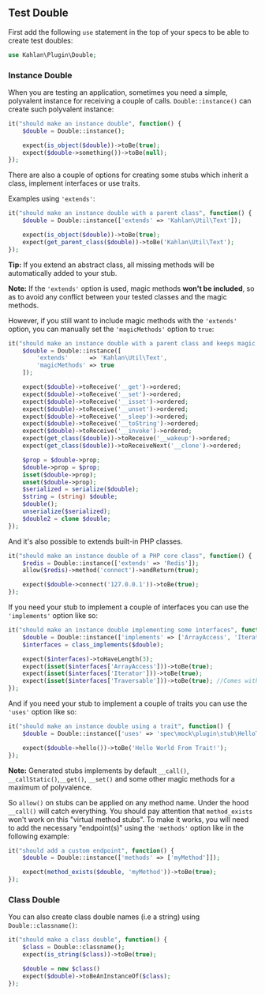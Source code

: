 ## Test Double

First add the following `use` statement in the top of your specs to be able to create test doubles:

```php
use Kahlan\Plugin\Double;
```

<a name="instance-double"></a>
### Instance Double

When you are testing an application, sometimes you need a simple, polyvalent instance for receiving a couple of calls. `Double::instance()` can create such polyvalent instance:

```php
it("should make an instance double", function() {
    $double = Double::instance();

    expect(is_object($double))->toBe(true);
    expect($double->something())->toBe(null);
});
```

There are also a couple of options for creating some stubs which inherit a class, implement interfaces or use traits.

Examples using `'extends'`:

```php
it("should make an instance double with a parent class", function() {
    $double = Double::instance(['extends' => 'Kahlan\Util\Text']);

    expect(is_object($double))->toBe(true);
    expect(get_parent_class($double))->toBe('Kahlan\Util\Text');
});
```
**Tip:** If you extend an abstract class, all missing methods will be automatically added to your stub.

**Note:** If the `'extends'` option is used, magic methods **won't be included**, so as to avoid any conflict between your tested classes and the magic methods.

However, if you still want to include magic methods with the `'extends'` option, you can manually set the `'magicMethods'` option to `true`:

```php
it("should make an instance double with a parent class and keeps magic methods", function() {
    $double = Double::instance([
        'extends'      => 'Kahlan\Util\Text',
        'magicMethods' => true
    ]);

    expect($double)->toReceive('__get')->ordered;
    expect($double)->toReceive('__set')->ordered;
    expect($double)->toReceive('__isset')->ordered;
    expect($double)->toReceive('__unset')->ordered;
    expect($double)->toReceive('__sleep')->ordered;
    expect($double)->toReceive('__toString')->ordered;
    expect($double)->toReceive('__invoke')->ordered;
    expect(get_class($double))->toReceive('__wakeup')->ordered;
    expect(get_class($double))->toReceiveNext('__clone')->ordered;

    $prop = $double->prop;
    $double->prop = $prop;
    isset($double->prop);
    unset($double->prop);
    $serialized = serialize($double);
    $string = (string) $double;
    $double();
    unserialize($serialized);
    $double2 = clone $double;
});
```

And it's also possible to extends built-in PHP classes.

```php
it("should make an instance double of a PHP core class", function() {
    $redis = Double::instance(['extends' => 'Redis']);
    allow($redis)->method('connect')->andReturn(true);

    expect($double->connect('127.0.0.1'))->toBe(true);
});
```

If you need your stub to implement a couple of interfaces you can use the `'implements'` option like so:

```php
it("should make an instance double implementing some interfaces", function() {
    $double = Double::instance(['implements' => ['ArrayAccess', 'Iterator']]);
    $interfaces = class_implements($double);

    expect($interfaces)->toHaveLength(3);
    expect(isset($interfaces['ArrayAccess']))->toBe(true);
    expect(isset($interfaces['Iterator']))->toBe(true);
    expect(isset($interfaces['Traversable']))->toBe(true); //Comes with `'Iterator'`
});
```

And if you need your stub to implement a couple of traits you can use the `'uses'` option like so:

```php
it("should make an instance double using a trait", function() {
    $double = Double::instance(['uses' => 'spec\mock\plugin\stub\HelloTrait']);

    expect($double->hello())->toBe('Hello World From Trait!');
});
```

**Note:** Generated stubs implements by default `__call()`, `__callStatic()`,`__get()`, `__set()` and some other magic methods for a maximum of polyvalence.

So `allow()` on stubs can be applied on any method name. Under the hood `__call()` will catch everything. You should pay attention that `method_exists` won't work on this "virtual method stubs". To make it works, you will need to add the necessary "endpoint(s)" using the `'methods'` option like in the following example:

```php
it("should add a custom endpoint", function() {
    $double = Double::instance(['methods' => ['myMethod']]);

    expect(method_exists($double, 'myMethod'))->toBe(true);
});
```

### <a name="class-double"></a>Class Double

You can also create class double names (i.e a string) using `Double::classname()`:

```php
it("should make a class double", function() {
    $class = Double::classname();
    expect(is_string($class))->toBe(true);

    $double = new $class()
    expect($double)->toBeAnInstanceOf($class);
});
```
